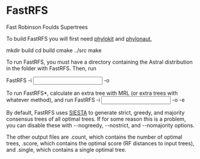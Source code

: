 # FastRFS
Fast Robinson Foulds Supertrees

To build FastRFS you will first need [phylokit](https://github.com/pranjalv123/phylokit) and [phylonaut](https://github.com/pranjalv123/phylonaut),

   mkdir build
   cd build
   cmake ../src
   make
   
   
To run FastRFS, you must have a directory containing the Astral distribution in the folder with FastRFS. Then, run 

   FastRFS -i <input files> -o <output file> 
   
To run FastRFS*, calculate an extra tree with MRL (or extra trees with whatever method), and run
   FastRFS -i <input files> -o <output file> -e <extra tree files>
   
By default, FastRFS uses [SIESTA](https://link.springer.com/chapter/10.1007/978-3-319-67979-2_13) to generate strict, greedy, and majority consensus trees of all optimal trees.
If for some reason this is a problem, you can disable these with --nogreedy, --nostrict, and --nomajority options.

The other output files are <output file>.count, which contains the number of optimal trees, <output file>.score, which contains the optimal score (RF distances to input trees),  and <output file>.single, which contains a single optimal tree.
